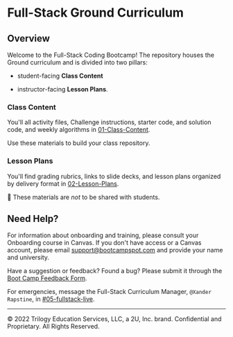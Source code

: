 # Full-Stack Ground Curriculum


## Overview

Welcome to the Full-Stack Coding Bootcamp! The repository houses the Ground curriculum and is divided into two pillars:

* student-facing **Class Content**

* instructor-facing **Lesson Plans**. 


### Class Content

You'll all activity files, Challenge instructions, starter code, and solution code, and weekly algorithms in [01-Class-Content](01-Class-Content).

Use these materials to build your class repository.


### Lesson Plans

You'll find grading rubrics, links to slide decks, and lesson plans organized by delivery format in [02-Lesson-Plans](02-Lesson-Plans). 

📝 These materials are _not_ to be shared with students. 


## Need Help?

For information about onboarding and training, please consult your Onboarding course in Canvas. If you don't have access or a Canvas account, please email support@bootcampspot.com and provide your name and university.

Have a suggestion or feedback? Found a bug? Please submit it through the [Boot Camp Feedback Form](https://forms.gle/ToLzuziG4CKbhtnj9).

For emergencies, message the Full-Stack Curriculum Manager, `@Xander Rapstine`, in [#05-fullstack-live](https://trilogyed-instruction.slack.com/messages/C1073F9N0/).

---
© 2022 Trilogy Education Services, LLC, a 2U, Inc. brand.  Confidential and Proprietary.  All Rights Reserved.
